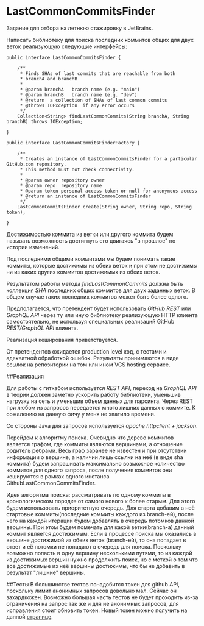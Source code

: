 # LastCommonCommitsFinder

Задание для отбора на летнюю стажировку в JetBrains.


Написать библиотеку для поиска последних коммитов общих для двух веток реализующую следующие интерфейсы:

```
public interface LastCommonCommitsFinder {

    /**
     * Finds SHAs of last commits that are reachable from both
     * branchA and branchB
     *
     * @param branchA   branch name (e.g. "main")
     * @param branchB   branch name (e.g. "dev")
     * @return  a collection of SHAs of last common commits
     * @throws IOException  if any error occurs
     */
    Collection<String> findLastCommonCommits(String branchA, String branchB) throws IOException;

}

public interface LastCommonCommitsFinderFactory {

    /**
     * Creates an instance of LastCommonCommitsFinder for a particular GitHub.com repository.
     * This method must not check connectivity.
     *
     * @param owner repository owner
     * @param repo  repository name
     * @param token personal access token or null for anonymous access
     * @return an instance of LastCommonCommitsFinder
     */
    LastCommonCommitsFinder create(String owner, String repo, String token);

}
```
Достижимостью коммита из ветки или другого коммита будем называть возможность достигнуть его двигаясь "в прошлое"
по истории изменений.

Под последними общими коммитами мы будем понимать такие коммиты, которые достижимы из обеих веток и при этом не достижимы
ни из каких других коммитов достижимых из обеих веток.

Результатом работы метода *findLastCommonCommits* должна быть коллекция *SHA* последних общих коммитов для двух заданных
веток. В общем случае таких последних коммитов может быть более одного.

Предполагается, что претендент будет использовать *GitHub REST* или *GraphQL API* через ту или иную библиотеку 
реализующую HTTP клиента самостоятельно, не используя специальных реализаций GitHub *REST/GraphQL API* клиента.

Реализация кеширования приветствуется.

От претендентов ожидается production level код, с тестами и адекватной обработкой ошибок. Результаты принимаются в виде
ссылок на репозитории на том или ином VCS hosting сервисе.

##Реализация


Для работы с гитхабом используется *REST API*, переход на *GraphQL API* в теории должен заметно ускорить работу 
библиотеки, уменьшив нагрузку на сеть и уменьшив объем данных для парсинга.
Через REST при любом из запросов передается много лишних данных о коммите. 
К сожалению на данную фичу у меня не хватило времени.

Со стороны Java для запросов используется *apache httpclient + jackson*.

Перейдем к алгоритму поиска. Очевидно что дерево коммитов является графом, где коммиты являются вершинами, а отношение 
родитель ребрами. Весь граф заранее не известен и при отсутствии информации о вершине, а наличии лишь ссылки на неё
(в виде sha коммита) будем запрашивать максимально возможное количество коммитов для одного запроса, после получения 
коммитов они кешируются в рамках одного инстанса GithubLastCommonCommitsFinder.

Идея алгоритма поиска: рассматривать по одному коммиты в хронологическом порядке от самого нового к более старым.
Для этого будем использовать приоритетную очередь. Для старта добавим в неё стартовые коммиты(последние коммиты каждого
из branch-ей), после чего на каждой итерации будем добавлять в очередь потомков данной вершины. При этом будем помечать
для какой ветки(branch-a) данный коммит является достижимым. Если в процессе поиска мы оказались в вершине достижимой из
обеих веток (branch-ей), то она попадает в ответ и её потомки не попадают в очередь для поиска. Поскольку возможно
попасть в одну вершину несколькими путями, то из каждой из достижимых вершин нужно продолжить поиск, но с меткой о том 
что все достижимые из неё вершины достижимы, что бы не добавить в результат "лишние" вершины.

##Тесты
В большинстве тестов понадобится токен для github API, поскольку лимит анонимных запросов довольно мал. Сейчас он захардкожен.
Возможно большая часть тестов не будет проходить из-за ограничения на запрос так же и для не анонимных запросов, для 
исправления стоит обновить токен. Новый токен можно получить на данной [странице](https://github.com/settings/tokens).